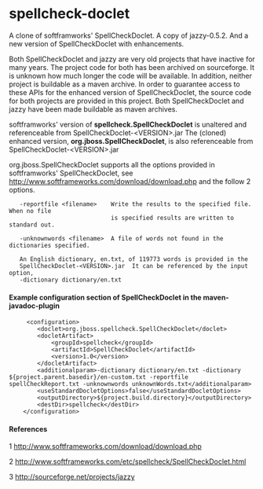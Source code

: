 # spellcheck-doclet
A clone of softframworks' SpellCheckDoclet. A copy of jazzy-0.5.2.  And a new version of 
SpellCheckDoclet with enhancements.

Both SpellCheckDoclet and jazzy are very old projects that have inactive for many years.
The project code for both has been archived on sourceforge.  It is unknown how much longer the 
code will be available.  In addition, neither project is buildable as a maven archive.  In order
to guarantee access to these APIs for the enhanced version of SpellCheckDoclet, the source code 
for both projects are provided in this project.  Both SpellCheckDoclet and jazzy have been made
buildable as maven archives.

softframworks' version of **spellcheck.SpellCheckDoclet** is unaltered and referenceable from SpellCheckDoclet-\<VERSION\>.jar
The (cloned) enhanced version, **org.jboss.SpellCheckDoclet**, is also referenceable from SpellCheckDoclet-\<VERSION\>.jar
 
 
org.jboss.SpellCheckDoclet supports all the options provided in softframworks' SpellCheckDoclet, see 
http://www.softframeworks.com/download/download.php and the follow 2 options.
``` 
   -reportfile <filename>    Write the results to the specified file.  When no file  
                             is specified results are written to standard out.
                            
   -unknownwords <filename>  A file of words not found in the dictionaries specified.
 
   An English dictionary, en.txt, of 119773 words is provided in the 
   SpellCheckDoclet-<VERSION>.jar  It can be referenced by the input option, 
   -dictionary dictionary/en.txt
``` 
 
 
#### Example configuration section of SpellCheckDoclet in the maven-javadoc-plugin
```
     <configuration>
        <doclet>org.jboss.spellcheck.SpellCheckDoclet</doclet>
        <docletArtifact>
            <groupId>spellcheck</groupId>
            <artifactId>SpellCheckDoclet</artifactId>
            <version>1.0</version>
        </docletArtifact> 
        <additionalparam>-dictionary dictionary/en.txt -dictionary ${project.parent.basedir}/en-custom.txt -reportfile spellCheckReport.txt -unknownwords unknownWords.txt</additionalparam>             
        <useStandardDocletOptions>false</useStandardDocletOptions>
        <outputDirectory>${project.build.directory}</outputDirectory>
        <destDir>spellcheck</destDir>
    </configuration>
```              
 
 
#### References
 1 http://www.softframeworks.com/download/download.php 
 
 2 http://www.softframeworks.com/etc/spellcheck/SpellCheckDoclet.html 
   
 3 http://sourceforge.net/projects/jazzy
    